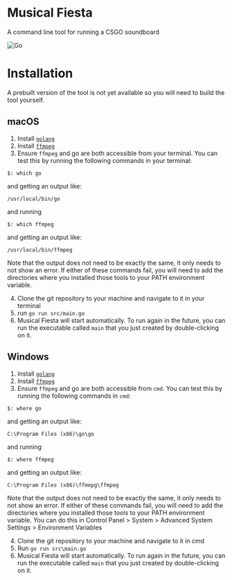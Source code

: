 # Musical Fiesta
A command line tool for running a CSGO soundboard

![Go](https://github.com/rpecka/musical-fiesta/workflows/Go/badge.svg?branch=master)

# Installation
A prebuilt version of the tool is not yet available so you will need to build the tool yourself.
## macOS
1. Install [`golang`](https://golang.org/dl/)
2. Install [`ffmpeg`](https://ffmpeg.org/download.html)
3. Ensure `ffmpeg` and go are both accessible from your terminal. You can test this by running the following commands in your terminal:
```
$: which go
```
and getting an output like:
```
/usr/local/bin/go
```
and running
```
$: which ffmpeg
```
and getting an output like:
```
/usr/local/bin/ffmpeg
```
Note that the output does not need to be exactly the same, it only needs to not show an error.
If either of these commands fail, you will need to add the directories where you installed those tools to your PATH environment variable.

4. Clone the git repository to your machine and navigate to it in your terminal
5. run `go run src/main.go`
6. Musical Fiesta will start automatically. To run again in the future, you can run the executable called `main` that you just created by double-clicking on it.

## Windows
1. Install [`golang`](https://golang.org/dl/)
2. Install [`ffmpeg`](https://ffmpeg.org/download.html)
3. Ensure `ffmpeg` and go are both accessible from `cmd`. You can test this by running the following commands in `cmd`:
```
$: where go
```
and getting an output like:
```
C:\Program Files (x86)\go\go
```
and running
```
$: where ffmpeg
```
and getting an output like:
```
C:\Program Files (x86)\ffmepg\ffmpeg
```
Note that the output does not need to be exactly the same, it only needs to not show an error.
If either of these commands fail, you will need to add the directories where you installed those tools to your PATH environment variable. You can do this in Control Panel > System > Advanced System Settings > Environment Variables

4. Clone the git repository to your machine and navigate to it in cmd
5. Run `go run src\main.go`
6. Musical Fiesta will start automatically. To run again in the future, you can run the executable called `main` that you just created by double-clicking on it.
